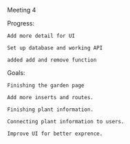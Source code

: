 Meeting 4

Progress:

    Add more detail for UI

    Set up database and working API

    added add and remove function

Goals: 

    Finishing the garden page

    Add more inserts and routes.

    Finishing plant information. 

    Connecting plant information to users.

    Improve UI for better exprence.
